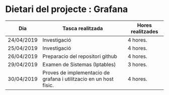 # Dietari del projecte : Grafana

Dia | Tasca realitzada | Hores realitzades
----|------------------|-------------------
24/04/2019 | Investigació | 4 hores.
25/04/2019 | Investigació | 4 hores.
26/04/2019 | Preparacio del repositori github | 4 hores.
29/04/2019 | Examen de Sistemas (Iptables) | 3 hores.
30/04/2019 | Proves de implementacio de grafana i utilitzacio en un host fisic. | 4 hores.

